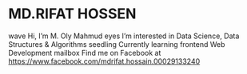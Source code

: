 # MD.RIFAT HOSSEN
wave Hi, I’m M. Oly Mahmud
eyes I’m interested in Data Science, Data Structures & Algorithms
seedling Currently learning frontend  Web Development
mailbox Find me on Facebook at https://www.facebook.com/mdrifat.hossain.00029133240
